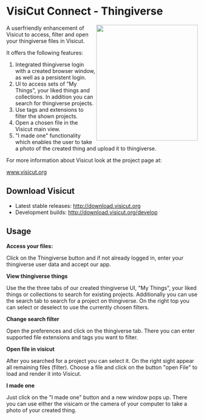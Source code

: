 


VisiCut Connect - Thingiverse
=======

<img src="https://cloud.githubusercontent.com/assets/7680318/6001719/e210576a-aaec-11e4-866a-ce54799dea1b.png" width="267px"
 height="305px" alt="" title="Visicut Connect" align="right" />

A userfriendly enhancement of Visicut to access, filter and open your thingiverse files in Visicut.

It offers the following features:

1. Integrated thingiverse login with a created browser window, as well as a persistent login.
2. UI to access sets of "My Things", your liked things and collections. In addition you can search for thingiverse projects.
3. Use tags and extensions to filter the shown projects.
4. Open a chosen file in the Visicut main view.
5. "I made one" functionality which enables the user to take a photo of the created thing and upload it to thingiverse.



For more information about Visicut look at the project page at:

www.visicut.org

Download Visicut
--------
* Latest stable releases: http://download.visicut.org
* Development builds: http://download.visicut.org/develop

Usage
--------
**Access your files:** 

Click on the Thingiverse button and if not already logged in, enter your thingiverse user data and accept our app.

**View thingiverse things**

Use the the three tabs of our created thingiverse UI, "My Things", your liked things or collections to search for existing projects. Additionally you can use the search tab to search for a project on thingiverse. On the right top you can select or deselect to use the currently chosen filters.

**Change search filter**

Open the preferences and click on the thingiverse tab. There you can enter supported file extensions and tags you want to filter.

**Open file in visicut**

After you searched for a project you can select it. On the right sight appear all remaining files (filter). Choose a file and click on the button "open File" to load and render it into Visicut.

**I made one**

Just click on the "I made one" button and a new window pops up. There you can use either the visicam or the camera of your computer to take a photo of your created thing.
